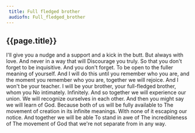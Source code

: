 ```yaml
---
 title: Full fledged brother
 audiofn: Full_fledged_brother
---
```


## {{page.title}}

I'll give you a nudge and a support and a kick in the butt. But always
with love. And never in a way that will Discourage you truly. So that
you don't forget to be inquisitive. And you don't forget. To be open to
the fuller meaning of yourself. And I will do this until you remember
who you are, and the moment you remember who you are, together we will
rejoice. And I won't be your teacher. I will be your brother, your
full-fledged brother, whom you No intimately. Infinitely. And so
together we will experience our union. We will recognize ourselves in
each other. And then you might say we will learn of God. Because both of
us will be fully available to The movement of creation in its infinite
meanings. With none of it escaping our notice. And together we will be
able To stand in awe of The incredibleness of The movement of God that
we're not separate from in any way.

